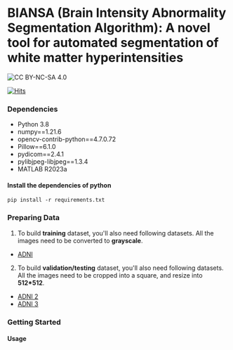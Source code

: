 # BIANSA (Brain Intensity Abnormality Segmentation Algorithm): A novel tool for automated segmentation of white matter hyperintensities

![CC BY-NC-SA 4.0][cc-by-nc-sa-shield]

[cc-by-nc-sa-shield]: https://img.shields.io/badge/License-CC%20BY--NC--SA%204.0-lightgrey.svg
[![Hits](https://hits.seeyoufarm.com/api/count/incr/badge.svg?url=https%3A%2F%2Fgithub.com%2FKevinTsaiCodes%2Fwmansa&count_bg=%2379C83D&title_bg=%23555555&icon=&icon_color=%23E7E7E7&title=hits&edge_flat=false)](https://hits.seeyoufarm.com)


### Dependencies
- Python 3.8
- numpy==1.21.6
- opencv-contrib-python==4.7.0.72
- Pillow==6.1.0
- pydicom==2.4.1
- pylibjpeg-libjpeg==1.3.4
- MATLAB R2023a

#### Install the dependencies of python

    pip install -r requirements.txt

### Preparing Data
1. To build **training** dataset, you'll also need following datasets. All the images need to be converted to **grayscale**.
- [ADNI](https://adni.loni.usc.edu/)

2. To build **validation/testing** dataset, you'll also need following datasets. All the images need to be cropped into a square, and resize into **512*512**.
- [ADNI 2](https://adni.loni.usc.edu/)
- [ADNI 3](https://adni.loni.usc.edu/)


### Getting Started
#### Usage
